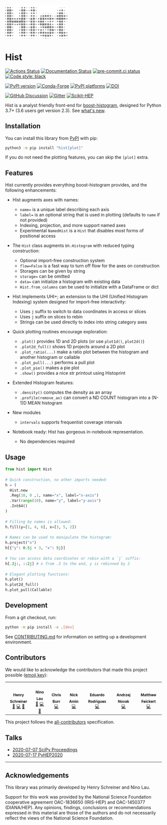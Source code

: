 <img alt="histogram" width="200" src="https://raw.githubusercontent.com/scikit-hep/hist/main/docs/_images/histlogo.png"/>

# Hist

[![Actions Status][actions-badge]][actions-link]
[![Documentation Status][rtd-badge]][rtd-link]
[![pre-commit.ci status][pre-commit-badge]][pre-commit-link]
[![Code style: black][black-badge]][black-link]


[![PyPI version][pypi-version]][pypi-link]
[![Conda-Forge][conda-badge]][conda-link]
[![PyPI platforms][pypi-platforms]][pypi-link]
[![DOI](https://zenodo.org/badge/239605861.svg)](https://zenodo.org/badge/latestdoi/239605861)

[![GitHub Discussion][github-discussions-badge]][github-discussions-link]
[![Gitter][gitter-badge]][gitter-link]
[![Scikit-HEP][sk-badge]](https://scikit-hep.org/)

Hist is a analyst friendly front-end for
[boost-histogram](https://github.com/scikit-hep/boost-histogram), designed for
Python 3.7+ (3.6 users get version 2.3). See [what's new](https://hist.readthedocs.io/en/latest/changelog.html).

## Installation

You can install this library from [PyPI](https://pypi.org/project/hist/) with pip:

```bash
python3 -m pip install "hist[plot]"
```

If you do not need the plotting features, you can skip the `[plot]` extra.

## Features

Hist currently provides everything boost-histogram provides, and the following enhancements:

- Hist augments axes with names:
  - `name=` is a unique label describing each axis
  - `label=` is an optional string that is used in plotting (defaults to `name`
    if not provided)
  - Indexing, projection, and more support named axes
  - Experimental `NamedHist` is a `Hist` that disables most forms of positional access

- The `Hist` class augments `bh.Histogram` with reduced typing construction:
  - Optional import-free construction system
  - `flow=False` is a fast way to turn off flow for the axes on construction
  - Storages can be given by string
  - `storage=` can be omitted
  - `data=` can initialize a histogram with existing data
  - `Hist.from_columns` can be used to initialize with a DataFrame or dict

- Hist implements UHI+; an extension to the UHI (Unified Histogram Indexing) system designed for import-free interactivity:
  - Uses `j` suffix to switch to data coordinates in access or slices
  - Uses `j` suffix on slices to rebin
  - Strings can be used directly to index into string category axes

- Quick plotting routines encourage exploration:
  - `.plot()` provides 1D and 2D plots (or use `plot1d()`, `plot2d()`)
  - `.plot2d_full()` shows 1D projects around a 2D plot
  - `.plot_ratio(...)` make a ratio plot between the histogram and another histogram or callable
  - `.plot_pull(...)` performs a pull plot
  - `.plot_pie()` makes a pie plot
  - `.show()` provides a nice str printout using Histoprint

- Extended Histogram features:
  - `.density()` computes the density as an array
  - `.profile(remove_ax)` can convert a ND COUNT histogram into a (N-1)D MEAN histogram

- New modules
  - `intervals` supports frequentist coverage intervals

- Notebook ready: Hist has gorgeous in-notebook representation.
  - No dependencies required

## Usage

```python
from hist import Hist

# Quick construction, no other imports needed:
h = (
  Hist.new
  .Reg(10, 0 ,1, name="x", label="x-axis")
  .Var(range(10), name="y", label="y-axis")
  .Int64()
)

# Filling by names is allowed:
h.fill(y=[1, 4, 6], x=[3, 5, 2])

# Names can be used to manipulate the histogram:
h.project("x")
h[{"y": 0.5j + 3, "x": 5j}]

# You can access data coordinates or rebin with a `j` suffix:
h[.3j:, ::2j] # x from .3 to the end, y is rebinned by 2

# Elegant plotting functions:
h.plot()
h.plot2d_full()
h.plot_pull(Callable)
```

## Development

From a git checkout, run:

```bash
python -m pip install -e .[dev]
```

See [CONTRIBUTING.md](./.github/CONTRIBUTING.md) for information on setting up a development environment.

## Contributors

We would like to acknowledge the contributors that made this project possible ([emoji key](https://allcontributors.org/docs/en/emoji-key)):
<!-- ALL-CONTRIBUTORS-LIST:START - Do not remove or modify this section -->
<!-- prettier-ignore-start -->
<!-- markdownlint-disable -->
<table>
  <tr>
    <td align="center"><a href="https://github.com/henryiii"><img src="https://avatars1.githubusercontent.com/u/4616906?v=4?s=100" width="100px;" alt=""/><br /><sub><b>Henry Schreiner</b></sub></a><br /><a href="#maintenance-henryiii" title="Maintenance">🚧</a> <a href="https://github.com/scikit-hep/hist/commits?author=henryiii" title="Code">💻</a> <a href="https://github.com/scikit-hep/hist/commits?author=henryiii" title="Documentation">📖</a></td>
    <td align="center"><a href="http://lovelybuggies.com.cn/"><img src="https://avatars3.githubusercontent.com/u/29083689?v=4?s=100" width="100px;" alt=""/><br /><sub><b>Nino Lau</b></sub></a><br /><a href="#maintenance-LovelyBuggies" title="Maintenance">🚧</a> <a href="https://github.com/scikit-hep/hist/commits?author=LovelyBuggies" title="Code">💻</a> <a href="https://github.com/scikit-hep/hist/commits?author=LovelyBuggies" title="Documentation">📖</a></td>
    <td align="center"><a href="https://github.com/chrisburr"><img src="https://avatars3.githubusercontent.com/u/5220533?v=4?s=100" width="100px;" alt=""/><br /><sub><b>Chris Burr</b></sub></a><br /><a href="https://github.com/scikit-hep/hist/commits?author=chrisburr" title="Code">💻</a></td>
    <td align="center"><a href="https://github.com/aminnj"><img src="https://avatars.githubusercontent.com/u/5760027?v=4?s=100" width="100px;" alt=""/><br /><sub><b>Nick Amin</b></sub></a><br /><a href="https://github.com/scikit-hep/hist/commits?author=aminnj" title="Code">💻</a></td>
    <td align="center"><a href="http://cern.ch/eduardo.rodrigues"><img src="https://avatars.githubusercontent.com/u/5013581?v=4?s=100" width="100px;" alt=""/><br /><sub><b>Eduardo Rodrigues</b></sub></a><br /><a href="https://github.com/scikit-hep/hist/commits?author=eduardo-rodrigues" title="Code">💻</a></td>
    <td align="center"><a href="http://andrzejnovak.github.io/"><img src="https://avatars.githubusercontent.com/u/13226500?v=4?s=100" width="100px;" alt=""/><br /><sub><b>Andrzej Novak</b></sub></a><br /><a href="https://github.com/scikit-hep/hist/commits?author=andrzejnovak" title="Code">💻</a></td>
    <td align="center"><a href="http://www.matthewfeickert.com/"><img src="https://avatars.githubusercontent.com/u/5142394?v=4?s=100" width="100px;" alt=""/><br /><sub><b>Matthew Feickert</b></sub></a><br /><a href="https://github.com/scikit-hep/hist/commits?author=matthewfeickert" title="Code">💻</a></td>
  </tr>
</table>

<!-- markdownlint-restore -->
<!-- prettier-ignore-end -->

<!-- ALL-CONTRIBUTORS-LIST:END -->



This project follows the [all-contributors](https://github.com/all-contributors/all-contributors) specification.

## Talks

* [2020-07-07 SciPy Proceedings](https://www.youtube.com/watch?v=ERraTfHkPd0&list=PLYx7XA2nY5GfY4WWJjG5cQZDc7DIUmn6Z&index=4)
* [2020-07-17 PyHEP2020](https://indico.cern.ch/event/882824/contributions/3931299/)

---

## Acknowledgements

This library was primarily developed by Henry Schreiner and Nino Lau.

Support for this work was provided by the National Science Foundation cooperative agreement OAC-1836650 (IRIS-HEP) and OAC-1450377 (DIANA/HEP). Any opinions, findings, conclusions or recommendations expressed in this material are those of the authors and do not necessarily reflect the views of the National Science Foundation.


[actions-badge]:            https://github.com/scikit-hep/hist/workflows/CI/badge.svg
[actions-link]:             https://github.com/scikit-hep/hist/actions
[black-badge]:              https://img.shields.io/badge/code%20style-black-000000.svg
[black-link]:               https://github.com/psf/black
[conda-badge]:              https://img.shields.io/conda/vn/conda-forge/hist
[conda-link]:               https://github.com/conda-forge/hist-feedstock
[github-discussions-badge]: https://img.shields.io/static/v1?label=Discussions&message=Ask&color=blue&logo=github
[github-discussions-link]:  https://github.com/scikit-hep/hist/discussions
[gitter-badge]:             https://badges.gitter.im/HSF/PyHEP-histogramming.svg
[gitter-link]:              https://gitter.im/HSF/PyHEP-histogramming?utm_source=badge&utm_medium=badge&utm_campaign=pr-badge
[pre-commit-badge]:         https://results.pre-commit.ci/badge/github/scikit-hep/hist/main.svg
[pre-commit-link]:          https://results.pre-commit.ci/repo/github/scikit-hep/hist
[pypi-link]:                https://pypi.org/project/hist/
[pypi-platforms]:           https://img.shields.io/pypi/pyversions/hist
[pypi-version]:             https://badge.fury.io/py/hist.svg
[rtd-badge]:                https://readthedocs.org/projects/hist/badge/?version=latest
[rtd-link]:                 https://hist.readthedocs.io/en/latest/?badge=latest
[sk-badge]:                 https://scikit-hep.org/assets/images/Scikit--HEP-Project-blue.svg
